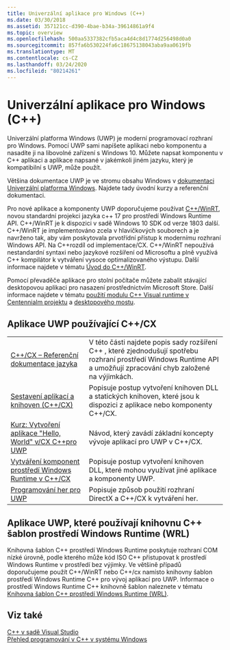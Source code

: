 ```yaml
---
title: Univerzální aplikace pro Windows (C++)
ms.date: 03/30/2018
ms.assetid: 357121cc-d390-4bae-b34a-39614861a9f4
ms.topic: overview
ms.openlocfilehash: 500aa5337382cfb5aca4d4c8d1774d256498d0a0
ms.sourcegitcommit: 857fa6b530224fa6c18675138043aba9aa0619fb
ms.translationtype: MT
ms.contentlocale: cs-CZ
ms.lasthandoff: 03/24/2020
ms.locfileid: "80214261"
---
```

# <a name="universal-windows-apps-c"></a>Univerzální aplikace pro Windows (C++)

Univerzální platforma Windows (UWP) je moderní programovací rozhraní pro Windows. Pomocí UWP sami napíšete aplikaci nebo komponentu a nasadíte ji na libovolné zařízení s Windows 10. Můžete napsat komponentu v C++ aplikaci a aplikace napsané v jakémkoli jiném jazyku, který je kompatibilní s UWP, může použít.

Většina dokumentace UWP je ve stromu obsahu Windows v [dokumentaci Univerzální platforma Windows](/windows/uwp/). Najdete tady úvodní kurzy a referenční dokumentaci.

Pro nové aplikace a komponenty UWP doporučujeme používat [ C++/WinRT](/windows/uwp/cpp-and-winrt-apis/), novou standardní projekci jazyka c++ 17 pro prostředí Windows Runtime API. C++/WinRT je k dispozici v sadě Windows 10 SDK od verze 1803 další. C++/WinRT je implementováno zcela v hlavičkových souborech a je navrženo tak, aby vám poskytovala prvotřídní přístup k modernímu rozhraní Windows API. Na C++rozdíl od implementace/CX. C++/WinRT nepoužívá nestandardní syntaxi nebo jazykové rozšíření od Microsoftu a plně využívá C++ kompilátor k vytváření vysoce optimalizovaného výstupu. Další informace najdete v tématu [Úvod do C++/WinRT](/windows/uwp/cpp-and-winrt-apis/intro-to-using-cpp-with-winrt).

Pomocí převaděče aplikace pro stolní počítače můžete zabalit stávající desktopovou aplikaci pro nasazení prostřednictvím Microsoft Store. Další informace najdete v tématu [použití modulu C++ Visual runtime v Centennialm projektu](https://blogs.msdn.microsoft.com/vcblog/2016/07/07/using-visual-c-runtime-in-centennial-project) a [desktopového mostu](/windows/uwp/porting/desktop-to-uwp-root).

## <a name="uwp-apps-that-use-ccx"></a>Aplikace UWP používající C++/CX

|||
|-|-|
|[C++/CX – Referenční dokumentace jazyka](visual-c-language-reference-c-cx.md)|V této části najdete popis sady rozšíření C++ , které zjednodušují spotřebu rozhraní prostředí Windows Runtime API a umožňují zpracování chyb založené na výjimkách.|
|[Sestavení aplikací a knihoven (C++/CX)](building-apps-and-libraries-c-cx.md)|Popisuje postup vytvoření knihoven DLL a statických knihoven, které jsou k dispozici z aplikace nebo komponenty C++/CX.|
|[Kurz: Vytvoření aplikace "Hello, World" v/CX C++pro UWP](/windows/uwp/get-started/create-a-basic-windows-10-app-in-cpp)|Návod, který zavádí základní koncepty vývoje aplikací pro UWP v C++/CX. |
|[Vytváření komponent prostředí Windows Runtime v C++/CX](/windows/uwp/winrt-components/creating-windows-runtime-components-in-cpp)|Popisuje postup vytvoření knihoven DLL, které mohou využívat jiné aplikace a komponenty UWP.|
|[Programování her pro UWP](/windows/uwp/gaming/)|Popisuje způsob použití rozhraní DirectX a C++/CX k vytváření her.|

## <a name="uwp-apps-that-use-the-windows-runtime-c-template-library-wrl"></a>Aplikace UWP, které používají knihovnu C++ šablon prostředí Windows Runtime (WRL)

Knihovna šablon C++ prostředí Windows Runtime poskytuje rozhraní COM nízké úrovně, podle kterého může kód ISO C++ přistupovat k prostředí Windows Runtime v prostředí bez výjimky. Ve většině případů doporučujeme použít C++/WinRT nebo C++/cx namísto knihovny šablon prostředí Windows Runtime C++ pro vývoj aplikací pro UWP. Informace o prostředí Windows Runtime C++ knihovně šablon naleznete v tématu [Knihovna šablon C++ prostředí Windows Runtime (WRL)](wrl/windows-runtime-cpp-template-library-wrl.md).

## <a name="see-also"></a>Viz také

[C++ v sadě Visual Studio](../overview/visual-cpp-in-visual-studio.md)<br/>
[Přehled programování v C++ v systému Windows](../windows/overview-of-windows-programming-in-cpp.md)<br/>
